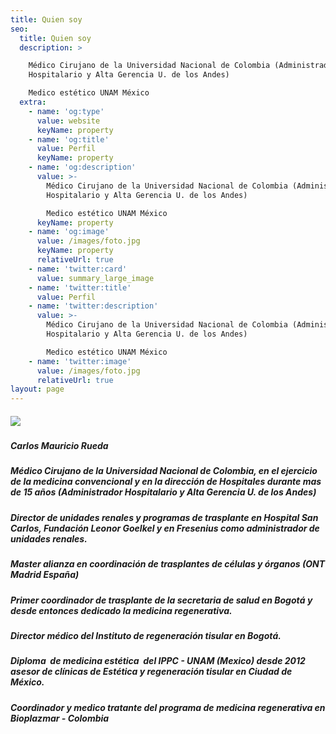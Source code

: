 ```yaml
---
title: Quien soy
seo:
  title: Quien soy
  description: >

    Médico Cirujano de la Universidad Nacional de Colombia (Administrador
    Hospitalario y Alta Gerencia U. de los Andes)

    Medico estético UNAM México
  extra:
    - name: 'og:type'
      value: website
      keyName: property
    - name: 'og:title'
      value: Perfil
      keyName: property
    - name: 'og:description'
      value: >-
        Médico Cirujano de la Universidad Nacional de Colombia (Administrador
        Hospitalario y Alta Gerencia U. de los Andes)

        Medico estético UNAM México
      keyName: property
    - name: 'og:image'
      value: /images/foto.jpg
      keyName: property
      relativeUrl: true
    - name: 'twitter:card'
      value: summary_large_image
    - name: 'twitter:title'
      value: Perfil
    - name: 'twitter:description'
      value: >-
        Médico Cirujano de la Universidad Nacional de Colombia (Administrador
        Hospitalario y Alta Gerencia U. de los Andes)

        Medico estético UNAM México
    - name: 'twitter:image'
      value: /images/foto.jpg
      relativeUrl: true
layout: page
---
```

##### ![](/images/foto.jpg)

##### Carlos Mauricio Rueda 

##### &#xA;Médico Cirujano de la Universidad Nacional de Colombia, en el ejercicio de la medicina convencional y en la dirección de Hospitales durante mas de 15 años (Administrador Hospitalario y Alta Gerencia U. de los Andes)

##### Director de unidades renales y programas de trasplante en Hospital San Carlos, Fundación Leonor Goelkel y en Fresenius como administrador de unidades renales.

##### Master alianza en coordinación de trasplantes de células y órganos (ONT Madrid España)

##### Primer coordinador de trasplante de la secretaria de salud en Bogotá y desde entonces dedicado la medicina regenerativa.

##### Director médico del Instituto de regeneración tisular en Bogotá.

##### Diploma  de medicina estética  del IPPC - UNAM (Mexico) desde 2012  asesor de clínicas de Estética y regeneración tisular en Ciudad de México.&#xA;

##### Coordinador y medico tratante del programa de medicina regenerativa en Bioplazmar - Colombia
